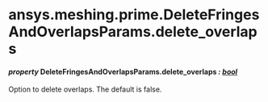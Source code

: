# ansys.meshing.prime.DeleteFringesAndOverlapsParams.delete_overlaps



#### *property* DeleteFringesAndOverlapsParams.delete_overlaps *: [bool](https://docs.python.org/3.11/library/functions.html#bool)*

Option to delete overlaps. The default is false.

<!-- !! processed by numpydoc !! -->
